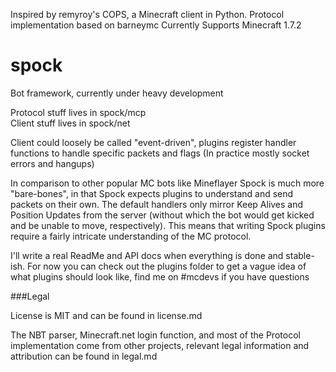 Inspired by remyroy's COPS, a Minecraft client in Python. Protocol implementation based on barneymc
Currently Supports Minecraft 1.7.2

spock
=====

Bot framework, currently under heavy development

Protocol stuff lives in spock/mcp  
Client stuff lives in spock/net

Client could loosely be called "event-driven", plugins register handler functions to handle specific packets and flags (In practice mostly socket errors and hangups)

In comparison to other popular MC bots like Mineflayer Spock is much more "bare-bones", in that Spock expects plugins to understand and send packets on their own. The default handlers only mirror Keep Alives and Position Updates from the server (without which the bot would get kicked and be unable to move, respectively). This means that writing Spock plugins require a fairly intricate understanding of the MC protocol.

I'll write a real ReadMe and API docs when everything is done and stable-ish.
For now you can check out the plugins folder to get a vague idea of what plugins should look like, find me on #mcdevs if you have questions


###Legal

License is MIT and can be found in license.md

The NBT parser, Minecraft.net login function, and most of the Protocol implementation come from other projects, 
relevant legal information and attribution can be found in legal.md

